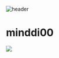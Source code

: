 ![header](https://capsule-render.vercel.app/api?type=wave&color=auto&height=280&section=header&text=:sparkles:minddi00%20GitHub:sparkles:&fontSize=75)
# minddi00
<a href="https://hits.seeyoufarm.com"><img src="https://hits.seeyoufarm.com/api/count/incr/badge.svg?url=https%3A%2F%2Fgithub.com%2Fminddi00%2Fminddi00.git&count_bg=%23390045&title_bg=%232B2B2B&icon=github.svg&icon_color=%23CBA5E0&title=hits&edge_flat=false"/></a>
